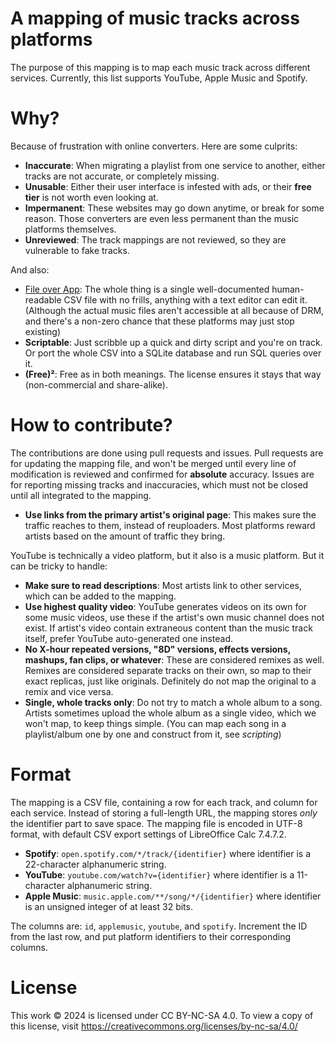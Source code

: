 # A mapping of music tracks across platforms
The purpose of this mapping is to map each music track across different services. Currently, this list supports YouTube, Apple Music and Spotify.

# Why?
Because of frustration with online converters. Here are some culprits:
- **Inaccurate**: When migrating a playlist from one service to another, either tracks are not accurate, or completely missing.
- **Unusable**: Either their user interface is infested with ads, or their **free tier** is not worth even looking at.
- **Impermanent**: These websites may go down anytime, or break for some reason. Those converters are even less permanent than the music platforms themselves.
- **Unreviewed**: The track mappings are not reviewed, so they are vulnerable to fake tracks.

And also:
- [File over App](https://stephango.com/file-over-app): The whole thing is a single well-documented human-readable CSV file with no frills, anything with a text editor can edit it. (Although the actual music files aren't accessible at all because of DRM, and there's a non-zero chance that these platforms may just stop existing)
- **Scriptable**: Just scribble up a quick and dirty script and you're on track. Or port the whole CSV into a SQLite database and run SQL queries over it.
- **(Free)²**: Free as in both meanings. The license ensures it stays that way (non-commercial and share-alike).

# How to contribute?
The contributions are done using pull requests and issues. Pull requests are for updating the mapping file, and won't be merged until every line of modification is reviewed and confirmed for **absolute** accuracy. Issues are for reporting missing tracks and inaccuracies, which must not be closed until all integrated to the mapping.
- **Use links from the primary artist's original page**: This makes sure the traffic reaches to them, instead of reuploaders. Most platforms reward artists based on the amount of traffic they bring.

YouTube is technically a video platform, but it also is a music platform. But it can be tricky to handle:
- **Make sure to read descriptions**: Most artists link to other services, which can be added to the mapping.
- **Use highest quality video**: YouTube generates videos on its own for some music videos, use these if the artist's own music channel does not exist. If artist's video contain extraneous content than the music track itself, prefer YouTube auto-generated one instead.
- **No X-hour repeated versions, "8D" versions, effects versions, mashups, fan clips, or whatever**: These are considered remixes as well. Remixes are considered separate tracks on their own, so map to their exact replicas, just like originals. Definitely do not map the original to a remix and vice versa.
- **Single, whole tracks only**: Do not try to match a whole album to a song. Artists sometimes upload the whole album as a single video, which we won't map, to keep things simple. (You can map each song in a playlist/album one by one and construct from it, see *scripting*)

# Format
The mapping is a CSV file, containing a row for each track, and column for each service. Instead of storing a full-length URL, the mapping stores *only* the identifier part to save space. The mapping file is encoded in UTF-8 format, with default CSV export settings of LibreOffice Calc 7.4.7.2.

- **Spotify**: `open.spotify.com/*/track/{identifier}` where identifier is a 22-character alphanumeric string.
- **YouTube**: `youtube.com/watch?v={identifier}` where identifier is a 11-character alphanumeric string.
- **Apple Music**: `music.apple.com/**/song/*/{identifier}` where identifier is an unsigned integer of at least 32 bits.

The columns are: `id`, `applemusic`, `youtube`, and `spotify`. Increment the ID from the last row, and put platform identifiers to their corresponding columns.

# License
This work © 2024 is licensed under CC BY-NC-SA 4.0. To view a copy of this license, visit https://creativecommons.org/licenses/by-nc-sa/4.0/
